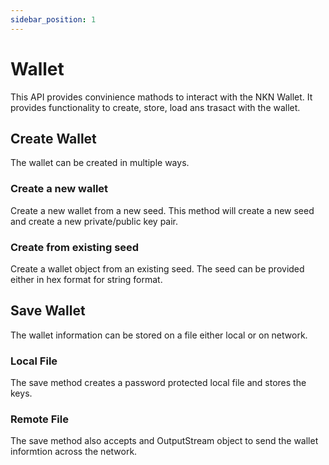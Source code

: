 ```yaml
---
sidebar_position: 1
---
```


# Wallet

This API provides convinience mathods to interact with the NKN Wallet. It provides functionality to create, store, load ans trasact with the wallet.

## Create Wallet

The wallet can be created in multiple ways.

### Create a new wallet

Create a new wallet from a new seed. This method will create a new seed and create a new private/public key pair.

### Create from existing seed

Create a wallet object from an existing seed. The seed can be provided either in hex format for string format.

## Save Wallet

The wallet information can be stored on a file either local or on network. 

### Local File

The save method creates a password protected local file and stores the keys.

### Remote File

The save method also accepts and OutputStream object to send the wallet informtion across the network. 